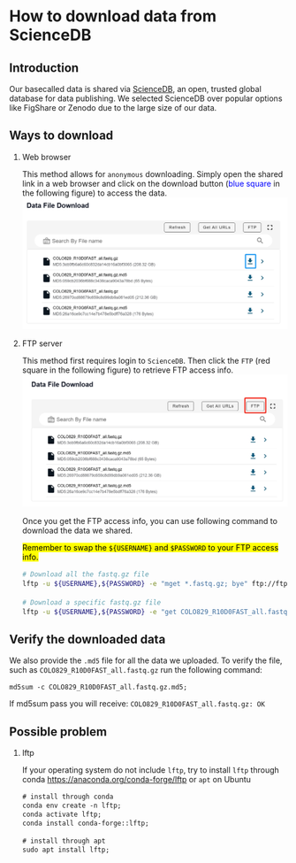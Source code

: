 # How to download data from ScienceDB
## Introduction
Our basecalled data is shared via [ScienceDB](https://www.scidb.cn/en), an open, trusted global database for data publishing. We selected ScienceDB over popular options like FigShare or Zenodo due to the large size of our data.

## Ways to download
1. Web browser

    This method allows for `anonymous` downloading. Simply open the shared link in a web browser and click on the download button (<span style="color:blue">blue square</span> in the following figure) to access the data.
    ![fig1](./sciencedb_fig1.png)


   
2. FTP server

   This method first requires login to `ScienceDB`. Then click the `FTP` (red square in the following figure) to retrieve FTP access info.
   ![fig2](./sciencedb_fig2.png)

   Once you get the FTP access info, you can use following command to download the data we shared.

   <mark>Remember to swap the `${USERNAME}` and `$PASSWORD` to your FTP access info.</mark>
   ```bash
   # Download all the fastq.gz file
   lftp -u ${USERNAME},${PASSWORD} -e "mget *.fastq.gz; bye" ftp://ftp-upload.scidb.cn:2121;

   # Download a specific fastq.gz file
   lftp -u ${USERNAME},${PASSWORD} -e "get COLO829_R10D0FAST_all.fastq.gz; bye" ftp://ftp-upload.scidb.cn:2121;
   ```

## Verify the downloaded data
We also provide the `.md5` file for all the data we uploaded. To verify the file, such as `COLO829_R10D0FAST_all.fastq.gz` run the following command:
```
md5sum -c COLO829_R10D0FAST_all.fastq.gz.md5;
```
    
If md5sum pass you will receive:
`COLO829_R10D0FAST_all.fastq.gz: OK`


## Possible problem
1. lftp
   
   If your operating system do not include `lftp`, try to install `lftp` through conda <https://anaconda.org/conda-forge/lftp> or `apt` on Ubuntu
   ```
   # install through conda
   conda env create -n lftp;
   conda activate lftp;
   conda install conda-forge::lftp;

   # install through apt
   sudo apt install lftp;
   ```
